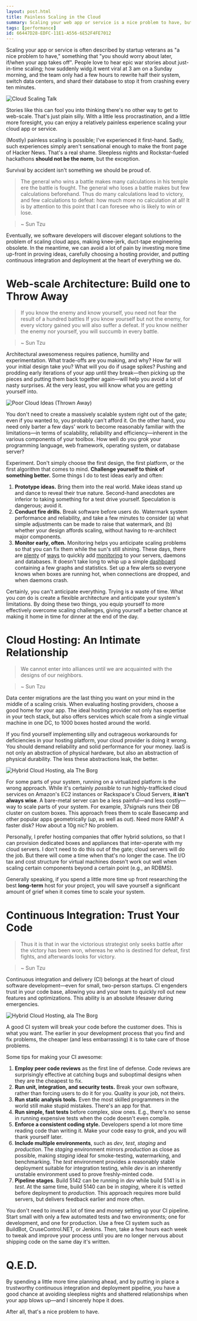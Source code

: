 ```yaml
---
layout: post.html
title: Painless Scaling in the Cloud
summary: Scaling your web app or service is a nice problem to have, but just because you may never need to do it, doesn't mean you shouldn't plan for it.
tags: [performance]
id: 66447D28-EDFC-11E1-A556-6E52F4FE7012
---
```


Scaling your app or service is often described by startup veterans as "a nice problem to have," something that "you should worry about later, if/when your app takes off". People love to hear epic war stories about just-in-time scaling; how suddenly widg.it went viral at 3 am on a Sunday morning, and the team only had a few hours to rewrite half their system, switch data centers, and shard their database to stop it from crashing every ten minutes.

<img src="/assets/images/cloud-scaling-talk.png" alt="Cloud Scaling Talk" />

Stories like this can fool you into thinking there's no other way to get to web-scale. That's just plain silly. With a little less procrastination, and a little more foresight, you can enjoy a relatively painless experience scaling your cloud app or service.

(Mostly) painless scaling is possible; I've experienced it first-hand. Sadly, such experiences simply aren't sensational enough to make the front page of Hacker News. That's a real shame. Sleepless nights and Rockstar-fueled hackathons **should not be the norm**, but the exception. 

Survival by accident isn't something we should be proud of. 

> The general who wins a battle makes many calculations in his temple ere the battle is fought. The general who loses a battle makes but few calculations beforehand. Thus do many calculations lead to victory, and few calculations to defeat: how much more no calculation at all! It is by attention to this point that I can foresee who is likely to win or lose.

> ~ Sun Tzu 

Eventually, we software developers will discover elegant solutions to the problem of scaling cloud apps, making knee-jerk, duct-tape engineering obsolete. In the meantime, we can avoid a lot of pain by investing more time up-front in proving ideas, carefully choosing a hosting provider, and putting continuous integration and deployment at the heart of everything we do.

# Web-scale Architecture: Build one to Throw Away

> If you know the enemy and know yourself, you need not fear the result of a hundred battles If you know yourself but not the enemy, for every victory gained you will also suffer a defeat. If you know neither the enemy nor yourself, you will succumb in every battle.

> ~ Sun Tzu 

Architectural awesomeness requires patience, humility and experimentation. What trade-offs are you making, and why? How far will your initial design take you? What will you do if usage spikes? Pushing and prodding early iterations of your app until they break&mdash;then picking up the pieces and putting them back together again&mdash;will help you avoid a lot of nasty surprises. At the very least, you will know what you are getting yourself into.

<img class="left" src="/assets/images/poor-cloud-ideas.png" alt="Poor Cloud Ideas (Thrown Away)" />

You don't need to create a massively scalable system right out of the gate; even if you wanted to, you probably can't afford it. On the other hand, you need only barter a few days' work to become reasonably familiar with the limitations&mdash;in terms of scalability, reliability and efficiency&mdash;inherent in the various components of your toolbox. How well do you grok your programming language, web framework, operating system, or database server?

Experiment. Don't simply choose the first design, the first platform, or the first algorithm that comes to mind. **Challenge yourself to think of something better.** Some things I do to test ideas early and often:

  1. **Prototype ideas.** Bring them into the real world. Make ideas stand up and dance to reveal their true nature. Second-hand anecdotes are inferior to taking something for a test drive yourself. Speculation is dangerous; avoid it. 
  1. **Conduct fire drills.** Break software before users do. Watermark system performance and reliability, and take a few minutes to consider (a) what simple adjustments can be made to raise that watermark, and (b) whether your design affords scaling, without having to re-architect major components.
  1. **Monitor early, often.** Monitoring helps you anticipate scaling problems so that you can fix them while the sun's still shining. These days, there are [plenty][statsd] of [ways][cloud-monitoring] to quickly add [monitoring][cloud-watch] to your servers, daemons and databases. It doesn't take long to whip up a simple [dashboard][graphite] containing a few graphs and statistics. Set up a few alerts so everyone knows when boxes are running hot, when connections are dropped, and when daemons crash.

[statsd]: https://github.com/etsy/statsd
[cloud-monitoring]: http://www.rackspace.com/cloud/public/monitoring/
[cloud-watch]: http://aws.amazon.com/cloudwatch/
[graphite]: http://graphite.wikidot.com/


Certainly, you can't anticipate everything. Trying is a waste of time. What you *can* do is create a flexible architecture and anticipate your system's limitations. By doing these two things, you equip yourself to more effectively overcome scaling challenges, giving yourself a better chance at making it home in time for dinner at the end of the day.

# Cloud Hosting: An Intimate Relationship

> We cannot enter into alliances until we are acquainted with the designs of our neighbors.

> ~ Sun Tzu

Data center migrations are the last thing you want on your mind in the middle of a scaling crisis. When evaluating hosting providers, choose a good home for your app. The ideal hosting provider not only has expertise in your tech stack, but also offers services which scale from a single virtual machine in one DC, to 1000 boxes hosted around the world.

If you find yourself implementing silly and outrageous workarounds for deficiencies in your hosting platform, your cloud provider is doing it wrong. You should demand reliability and solid performance for your money. IaaS is not only an abstraction of physical hardware, but also an abstraction of physical durability. The less these abstractions leak, the better.

<img src="/assets/images/cloud-borg.png" alt="Hybrid Cloud Hosting, ala The Borg" />

For some parts of your system, running on a virtualized platform is the wrong approach. While it's certainly *possible* to run highly-trafficked cloud services on Amazon's EC2 instances or Rackspace's Cloud Servers, **it isn't always wise**. A bare-metal server can be a less painful&mdash;and less costly&mdash;way to scale parts of your system. For example, 37signals runs their DB cluster on custom boxes. This approach frees them to scale Basecamp and other popular apps geometrically (*up*, as well as *out*). Need more RAM? A faster disk? How about a 10g nic? No problem.

Personally, I prefer hosting companies that offer hybrid solutions, so that I can provision dedicated boxes and appliances that inter-operate with my cloud servers. I don't need to do this out of the gate; cloud servers will do the job. But there will come a time when that's no longer the case. The I/O tax and cost structure for virtual machines doesn't work out well when scaling certain components beyond a certain point (e.g., an RDBMS).

Generally speaking, if you spend a little more time up front researching the best **long-term** host for your project, you will save yourself a significant amount of grief when it comes time to scale your system.

# Continuous Integration: Trust Your Code

> Thus it is that in war the victorious strategist only seeks battle after the victory has been won, whereas he who is destined for defeat, first fights, and afterwards looks for victory.

> ~ Sun Tzu

Continuous integration and delivery (CI) belongs at the heart of cloud software development&mdash;even for small, two-person startups. CI engenders trust in your code base, allowing you and your team to quickly roll out new features and optimizations. This ability is an absolute lifesaver during emergencies.

<img class="center" src="/assets/images/cloud-continuous-integration.png" alt="Hybrid Cloud Hosting, ala The Borg" />

A good CI system will break your code before the customer does. This is what you want. The earlier in your development process that you find and fix problems, the cheaper (and less embarrassing) it is to take care of those problems.

Some tips for making your CI awesome:

  1. **Employ peer code reviews** as the first line of defense. Code reviews are surprisingly effective at catching bugs and suboptimal designs when they are the cheapest to fix.
  1. **Run unit, integration, and security tests.** Break your own software, rather than forcing users to do it for you. Quality is *your* job, not theirs.
  1. **Run static analysis tools.** Even the most skilled programmers in the world still make stupid mistakes. There's an app for that.
  1. **Run simple, fast tests** before complex, slow ones. E.g., there's no sense in running expensive tests when the code doesn't even compile.
  1. **Enforce a consistent coding style.** Developers spend a lot more time reading code than writing it. Make your code easy to grok, and you will thank yourself later.
  1. **Include multiple environments**, such as *dev*, *test*, *staging* and *production*. The *staging* environment mirrors *production* as close as possible, making *staging* ideal for smoke-testing, watermarking, and benchmarking. The *test* environment provides a reasonably stable deployment suitable for integration testing, while *dev* is an inherently unstable environment used to prove freshly-minted code.
  1. **Pipeline stages**. Build 5142 can be running in *dev* while build 5141 is in *test*. At the same time, build 5140 can be in *staging*, where it is vetted before deployment to *production*. This approach requires more build servers, but delivers feedback earlier and more often.

You don't need to invest a lot of time and money setting up your CI pipeline. Start small with only a few automated tests and two environments; one for development, and one for production. Use a free CI system such as BuildBot, CruseControl.NET, or Jenkins. Then, take a few hours each week to tweak and improve your process until you are no longer nervous about shipping code on the same day it's written.

# Q.E.D.

By spending a little more time planning ahead, and by putting in place a trustworthy continuous integration and deployment pipeline, you have a good chance at avoiding sleepless nights and shattered relationships when your app blows up&mdash;and I sincerely hope it does.

After all, that's a nice problem to have.